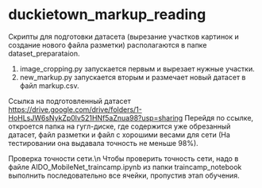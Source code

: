 # duckietown_markup_reading

Скрипты для подготовки датасета (вырезание участков картинок и создание нового файла разметки) располагаются в папке dataset_preparataion.
1. image_cropping.py запускается первым и вырезает нужные участки. 
2. new_markup.py запускается вторым и размечает новый датасет в файл markup.csv.

Ссылка на подготовленный датасет https://drive.google.com/drive/folders/1-HoHLsJW6sNykZp0lv521HNf5aZnua98?usp=sharing
Перейдя по ссылке, откроется папка на гугл-диске, где содержится уже обрезанный датасет, файл разметки и файл с хорошими весами для сети (На тестировании она выдавала точность не меньше 98%).



Проверка точности сети.\n
Чтобы проверить точность сети, надо в файле AIDO_MobileNet_traincamp.ipynb из папки traincamp_notebook выполнить последовательно все ячейки, пропустив этап обучения.
